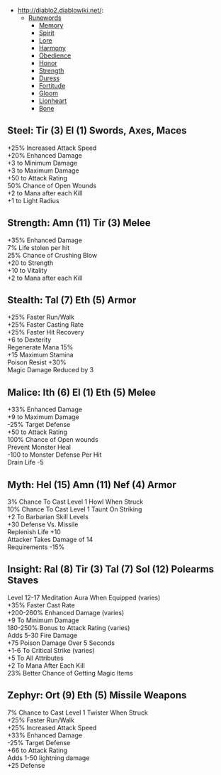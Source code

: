 *   <http://diablo2.diablowiki.net/>:
    *   [Runewords](http://diablo2.diablowiki.net/Runewords)
        *   [Memory](http://diablo2.diablowiki.net/Memory)
        *   [Spirit](http://diablo2.diablowiki.net/Spirit)
        *   [Lore](http://diablo2.diablowiki.net/Lore)
        *   [Harmony](http://diablo2.diablowiki.net/Harmony)
        *   [Obedience](http://diablo2.diablowiki.net/Obedience)
        *   [Honor](http://diablo2.diablowiki.net/Honor)
        *   [Strength](http://diablo2.diablowiki.net/Strength_(runeword))
        *   [Duress](http://diablo2.diablowiki.net/Duress)
        *   [Fortitude](http://diablo2.diablowiki.net/Fortitude)
        *   [Gloom](http://diablo2.diablowiki.net/Gloom)
        *   [Lionheart](http://diablo2.diablowiki.net/Lionheart)
        *   [Bone](http://diablo2.diablowiki.net/Bone)

## Steel: Tir (3) El (1) Swords, Axes, Maces
+25% Increased Attack Speed<br>
+20% Enhanced Damage<br>
+3 to Minimum Damage<br>
+3 to Maximum Damage<br>
+50 to Attack Rating<br>
50% Chance of Open Wounds<br>
+2 to Mana after each Kill<br>
+1 to Light Radius<br>

## Strength: Amn (11) Tir (3) Melee
+35% Enhanced Damage<br>
7% Life stolen per hit<br>
25% Chance of Crushing Blow<br>
+20 to Strength<br>
+10 to Vitality<br>
+2 to Mana after each Kill<br>

## Stealth: Tal (7) Eth (5) Armor
+25% Faster Run/Walk<br>
+25% Faster Casting Rate<br>
+25% Faster Hit Recovery<br>
+6 to Dexterity<br>
Regenerate Mana 15%<br>
+15 Maximum Stamina<br>
Poison Resist +30%<br>
Magic Damage Reduced by 3<br>

## Malice: Ith (6) El (1) Eth (5) Melee
+33% Enhanced Damage<br>
+9 to Maximum Damage<br>
-25% Target Defense<br>
+50 to Attack Rating<br>
100% Chance of Open wounds<br>
Prevent Monster Heal<br>
-100 to Monster Defense Per Hit<br>
Drain Life -5<br>

## Myth: Hel (15) Amn (11) Nef (4) Armor
3% Chance To Cast Level 1 Howl When Struck<br>
10% Chance To Cast Level 1 Taunt On Striking<br>
+2 To Barbarian Skill Levels<br>
+30 Defense Vs. Missile<br>
Replenish Life +10<br>
Attacker Takes Damage of 14<br>
Requirements -15%<br>

## Insight: Ral (8) Tir (3) Tal (7) Sol (12) Polearms Staves
Level 12-17 Meditation Aura When Equipped (varies)<br>
+35% Faster Cast Rate<br>
+200-260% Enhanced Damage (varies)<br>
+9 To Minimum Damage<br>
180-250% Bonus to Attack Rating (varies)<br>
Adds 5-30 Fire Damage<br>
+75 Poison Damage Over 5 Seconds<br>
+1-6 To Critical Strike (varies)<br>
+5 To All Attributes<br>
+2 To Mana After Each Kill<br>
23% Better Chance of Getting Magic Items<br>

## Zephyr: Ort (9) Eth (5) Missile Weapons
7% Chance to Cast Level 1 Twister When Struck<br>
+25% Faster Run/Walk<br>
+25% Increased Attack Speed<br>
+33% Enhanced Damage<br>
-25% Target Defense<br>
+66 to Attack Rating<br>
Adds 1-50 lightning damage<br>
+25 Defense<br>
